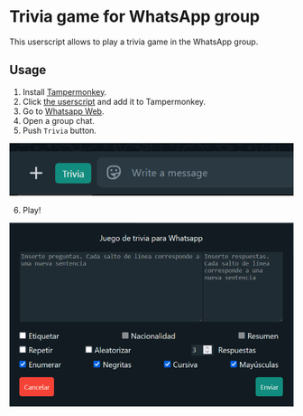 # Trivia game for WhatsApp group

This userscript allows to play a trivia game in the WhatsApp group.

## Usage

1. Install [Tampermonkey](https://www.tampermonkey.net/).
2. Click [the userscript](https://raw.githubusercontent.com/GiovJ-97/Whatsapp-trivia-script/blob/main/src/Trivia-game-for-WhatsApp-group-1.0.js) and add it to Tampermonkey.
3. Go to [Whatsapp Web](https://web.whatsapp.com/).
4. Open a group chat.
5. Push `Trivia` button.

![Trivia game for WhatsApp group](misc/button.png)

6. Play!

![Trivia game for WhatsApp group](misc/ui.png)
